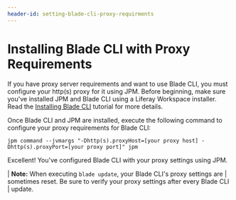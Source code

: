 ```yaml
---
header-id: setting-blade-cli-proxy-requirments
---
```


# Installing Blade CLI with Proxy Requirements

If you have proxy server requirements and want to use Blade CLI, you must
configure your http(s) proxy for it using JPM. Before beginning, make sure
you've installed JPM and Blade CLI using a Liferay Workspace installer. Read the
[Installing Blade CLI](/docs/7-0/tutorials/-/knowledge_base/t/installing-blade-cli)
tutorial for more details.

Once Blade CLI and JPM are installed, execute the following command to configure
your proxy requirements for Blade CLI:

    jpm command --jvmargs "-Dhttp(s).proxyHost=[your proxy host] -Dhttp(s).proxyPort=[your proxy port]" jpm

Excellent! You've configured Blade CLI with your proxy settings using JPM.

| **Note:** When executing `blade update`, your Blade CLI's proxy settings are
| sometimes reset. Be sure to verify your proxy settings after every Blade CLI
| update.
